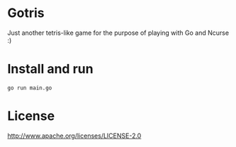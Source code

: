 # Gotris

Just another tetris-like game for the purpose of playing with Go and Ncurse :)

# Install and run

`go run main.go`

# License

http://www.apache.org/licenses/LICENSE-2.0
